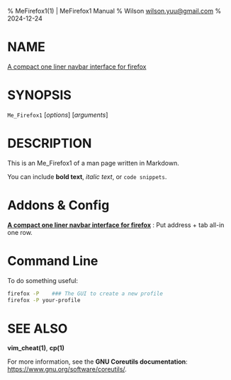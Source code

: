 % MeFirefox1(1) | MeFirefox1 Manual
% Wilson  wilson.yuu@gmail.com
% 2024-12-24

# NAME
[A compact one liner navbar interface for firefox](https://github.com/FawazBinSaleem/FireFoxOneLinerCSS)

# SYNOPSIS
`Me_Firefox1` [*options*] [*arguments*]

# DESCRIPTION
This is an Me_Firefox1 of a man page written in Markdown.

You can include **bold text**, *italic text*, or `code snippets`.

# Addons & Config
**[A compact one liner navbar interface for firefox](https://github.com/FawazBinSaleem/FireFoxOneLinerCSS)**
:   Put address + tab all-in one row.


# Command Line
To do something useful:
```bash
firefox -P    ### The GUI to create a new profile
firefox -P your-profile
```

# SEE ALSO

**vim_cheat(1)**, **cp(1)**

For more information, see the **GNU Coreutils documentation**:
<https://www.gnu.org/software/coreutils/>.

